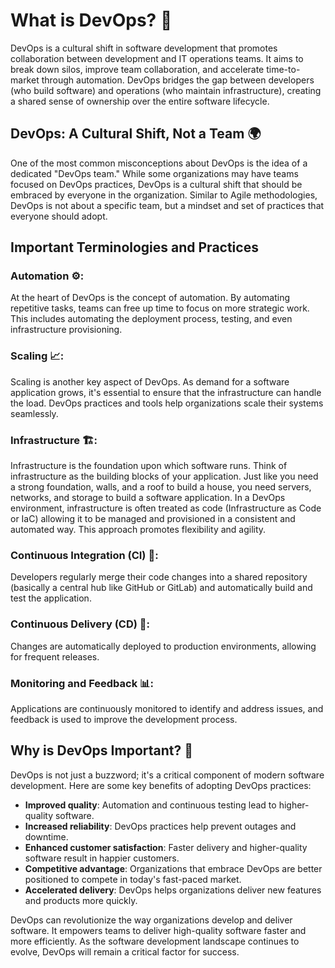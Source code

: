 # What is DevOps? 🤔

DevOps is a cultural shift in software development that promotes collaboration between development and IT operations teams. It aims to break down silos, improve team collaboration, and accelerate time-to-market through automation. DevOps bridges the gap between developers (who build software) and operations (who maintain infrastructure), creating a shared sense of ownership over the entire software lifecycle.

## DevOps: A Cultural Shift, Not a Team 🌍

One of the most common misconceptions about DevOps is the idea of a dedicated "DevOps team." While some organizations may have teams focused on DevOps practices, DevOps is a cultural shift that should be embraced by everyone in the organization. Similar to Agile methodologies, DevOps is not about a specific team, but a mindset and set of practices that everyone should adopt.

## Important Terminologies and Practices

### Automation ⚙️:
At the heart of DevOps is the concept of automation. By automating repetitive tasks, teams can free up time to focus on more strategic work. This includes automating the deployment process, testing, and even infrastructure provisioning.

### Scaling 📈:
Scaling is another key aspect of DevOps. As demand for a software application grows, it's essential to ensure that the infrastructure can handle the load. DevOps practices and tools help organizations scale their systems seamlessly.

### Infrastructure 🏗️:
Infrastructure is the foundation upon which software runs.
Think of infrastructure as the building blocks of your application. Just like you need a strong foundation, walls, and a roof to build a house, you need servers, networks, and storage to build a software application.
In a DevOps environment, infrastructure is often treated as code (Infrastructure as Code or IaC) allowing it to be managed and provisioned in a consistent and automated way. This approach promotes flexibility and agility.

### Continuous Integration (CI) 🔗:
Developers regularly merge their code changes into a shared repository (basically a central hub like GitHub or GitLab) and automatically build and test the application.

### Continuous Delivery (CD) 🚚:
Changes are automatically deployed to production environments, allowing for frequent releases.

### Monitoring and Feedback 📊:
Applications are continuously monitored to identify and address issues, and feedback is used to improve the development process.

## Why is DevOps Important? 🚀

DevOps is not just a buzzword; it's a critical component of modern software development. Here are some key benefits of adopting DevOps practices:

- **Improved quality**: Automation and continuous testing lead to higher-quality software.
- **Increased reliability**: DevOps practices help prevent outages and downtime.
- **Enhanced customer satisfaction**: Faster delivery and higher-quality software result in happier customers.
- **Competitive advantage**: Organizations that embrace DevOps are better positioned to compete in today's fast-paced market.
- **Accelerated delivery**: DevOps helps organizations deliver new features and products more quickly.

DevOps can revolutionize the way organizations develop and deliver software. It empowers teams to deliver high-quality software faster and more efficiently. As the software development landscape continues to evolve, DevOps will remain a critical factor for success.

